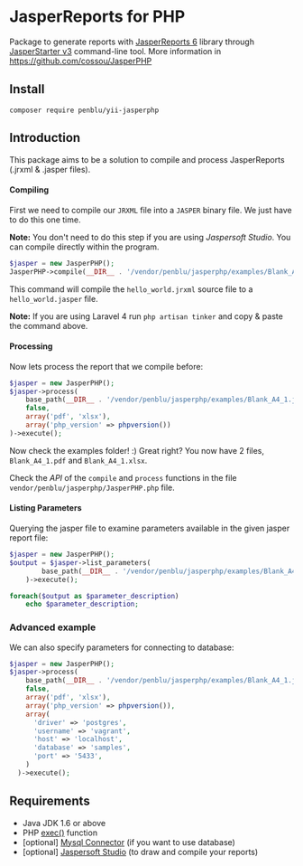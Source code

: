 # JasperReports for PHP

Package to generate reports with [JasperReports 6](http://community.jaspersoft.com/project/jasperreports-library) library through [JasperStarter v3](http://jasperstarter.sourceforge.net/) command-line tool. More information in https://github.com/cossou/JasperPHP

## Install

```
composer require penblu/yii-jasperphp
```

## Introduction

This package aims to be a solution to compile and process JasperReports (.jrxml & .jasper files).


#### Compiling

First we need to compile our `JRXML` file into a `JASPER` binary file. We just have to do this one time.

**Note:** You don't need to do this step if you are using *Jaspersoft Studio*. You can compile directly within the program.

```php
$jasper = new JasperPHP();
JasperPHP->compile(__DIR__ . '/vendor/penblu/jasperphp/examples/Blank_A4_1.jrxml')->execute();
```

This command will compile the `hello_world.jrxml` source file to a `hello_world.jasper` file.

**Note:** If you are using Laravel 4 run `php artisan tinker` and copy & paste the command above.

#### Processing

Now lets process the report that we compile before:

```php
$jasper = new JasperPHP();
$jasper->process(
	base_path(__DIR__ . '/vendor/penblu/jasperphp/examples/Blank_A4_1.jasper'),
	false,
	array('pdf', 'xlsx'),
	array('php_version' => phpversion())
)->execute();
```

Now check the examples folder! :) Great right? You now have 2 files, `Blank_A4_1.pdf` and `Blank_A4_1.xlsx`.

Check the *API* of the  `compile` and `process` functions in the file `vendor/penblu/jasperphp/JasperPHP.php` file.

#### Listing Parameters

Querying the jasper file to examine parameters available in the given jasper report file:

```php
$jasper = new JasperPHP();
$output = $jasper->list_parameters(
		base_path(__DIR__ . '/vendor/penblu/jasperphp/examples/Blank_A4_1.jasper')
	)->execute();

foreach($output as $parameter_description)
	echo $parameter_description;
```

### Advanced example

We can also specify parameters for connecting to database:

```php
$jasper = new JasperPHP();
$jasper->process(
    base_path(__DIR__ . '/vendor/penblu/jasperphp/examples/Blank_A4_1.jasper'),
    false,
    array('pdf', 'xlsx'),
    array('php_version' => phpversion()),
    array(
      'driver' => 'postgres',
      'username' => 'vagrant',
      'host' => 'localhost',
      'database' => 'samples',
      'port' => '5433',
    )
  )->execute();
```

## Requirements

* Java JDK 1.6 or above
* PHP [exec()](http://php.net/manual/function.exec.php) function
* [optional] [Mysql Connector](http://dev.mysql.com/downloads/connector/j/) (if you want to use database)
* [optional] [Jaspersoft Studio](http://community.jaspersoft.com/project/jaspersoft-studio) (to draw and compile your reports)


